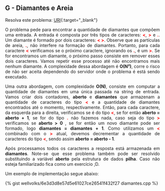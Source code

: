 <div id="diamantes">

</div>

## G - Diamantes e Areia

Resolva este problema:
[URI][uri-1069]{:target="_blank"}

<p align="justify">
O problema pede para encontrar a quantidade de diamantes que compõem uma entrada. A entrada é composta por três tipos de caracteres:  <b><font color="red">&lt;</font></b>, <b><font color="red">&gt;</font></b> e <b><font color="red">.</font></b>. Um diamante é formado por dois caracteres: <b><font color="red">&lt; &gt;</font></b>. Observe que as partículas de areia, <b><font color="red">.</font></b>, não interfere na formação de diamantes. Portanto, para cada caractere <b><font color="red">&lt;</font></b> verificamos se o próximo caractere, ignorando os <b><font color="red">.</font></b>, é um <b><font color="red">&gt;</font></b>. Se for encontramos um diamante, o próximo passo consiste em remover esses dois caracteres. Vamos repetir esse processo até não encontramos mais nenhum diamante. A complexidade dessa abordagem é <b>O(N&sup2;)</b>, corre o risco de não ser aceita dependendo do servidor onde o problema é está sendo executado. 
</p>
<p align="justify">
Uma outra abordagem, com complexidade <b>O(N)</b>, consiste em computar a quantidade de diamantes em uma única passada na string de entrada. Vamos criar dois contadores, <b>aberto</b> e <b>diamantes</b> que armazenam a quantidade de caracteres do tipo <b><font color="red">&lt;</font></b> e a quantidade de diamantes encontrados até o momento, respectivamente. Então, para cada caractere, da esquerda para a direita, verificamos se é do tipo <b><font color="red">&lt;</font></b>, se for então <b>aberto = aberto + 1</b>, se for do tipo <b><font color="red">.</font></b> não fazemos nada, caso seja do tipo <b><font color="red">&gt;</font></b> verificamos se <b>aberto > 0 </b>, se for então um novo diamante pode ser formado, logo <b>diamantes = diamantes + 1</b>. Como utilizamos um <b><font color="red">&lt;</font></b> combinado com o <b><font color="red">&gt;</font></b> atual, devemos decrementar a quantidade de caracteres do tipo <b><font color="red">&lt;</font></b>, sendo assim <b>aberto = aberto - 1</b>.
</p>
<p align="justify">
Após processamos todos os caracteres a resposta está armazenada em <b>diamantes</b>. Note-se que esse problema também pode ser resolvido substituindo a variável <b>aberto</b> pela estrutura de dados <b>pilha</b>. Caso não esteja familiarizado fica como um exercício ;D.
</p>

Um exemplo de implementação segue abaixo:

{% gist wellvolks/6e3d3d8e57d5e61027ce26541f432f27 diamantes.cpp %}

[uri-1069]:		https://www.urionlinejudge.com.br/judge/pt/problems/view/1069
